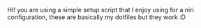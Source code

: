 HI!
you are using a simple setup script that I enjoy using for a niri configuration, these are basically my dotfiles but they work :D

